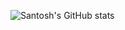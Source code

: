 ![Santosh's GitHub stats](https://github-readme-stats.vercel.app/api?username=Santosh367&show_icons=true&theme=radical)
